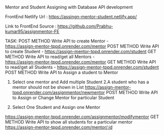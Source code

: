 Mentor and Student Assigning with Database API development

FrontEnd Netlify Url : https://assingn-mentor-student.netlify.app/

Link to FrontEnd Source : https://github.com/Prabhu-kumar95/assignmentor-FE

TASK:
POST METHOD
Write API to create Mentor  -  
https://assign-mentor-tppd.onrender.com/mentor
POST METHOD
Write API to create Student  - 
 https://assign-mentor-tppd.onrender.com/student
GET METHOD
Write API to read/get all Mentors  -  
https://assign-mentor-tppd.onrender.com/mentor
GET METHOD
Write API to read/get all Students  - 
 https://assign-mentor-tppd.onrender.com/student
    POST METHOD
    Write API to Assign a student to Mentor
   1. Select one mentor and Add multiple Student 
    2.A student who has a mentor should not be shown in List
 https://assign-mentor-tppd.onrender.com/assignmentor/newmentor
POST METHOD
Write API to Assign or Change Mentor for particular Student
    
   1. Select One Student and Assign one Mentor
   
 https://assign-mentor-tppd.onrender.com/assignmentor/modifymentor
GET METHOD
Write API to show all students for a particular mentor
 https://assign-mentor-tppd.onrender.com/mentor/:id